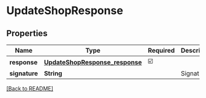 # UpdateShopResponse
## Properties

| Name | Type | Required | Description |
| ------------- | ------------- | ------------- | ------------- |
| **response** | [**UpdateShopResponse_response**](UpdateShopResponse_response.md) | ☑️ |  |
| **signature** | **String** |  | Signature |

[[Back to README]](../../../../README.md)
